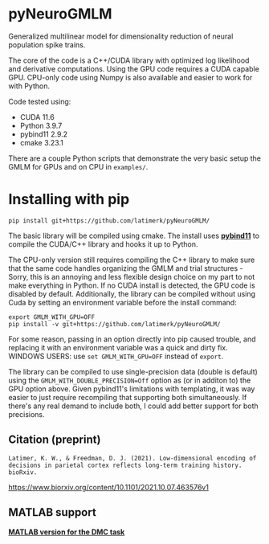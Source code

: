 # pyNeuroGMLM

Generalized multilinear model for dimensionality reduction of neural population spike trains.

The core of the code is a C++/CUDA library with optimized log likelihood and derivative computations. Using the GPU code requires a CUDA capable GPU.
CPU-only code using Numpy is also available and easier to work for with Python.

Code tested using:
- CUDA 11.6
- Python 3.9.7
- pybind11 2.9.2
- cmake 3.23.1

There are a couple Python scripts that demonstrate the very basic setup the GMLM for GPUs and on CPU in <code>examples/</code>.

# Installing with pip

```console
pip install git+https://github.com/latimerk/pyNeuroGMLM/
```

The basic library will be compiled using cmake.
The install uses **[pybind11](https://github.com/pybind/pybind11)** to compile the CUDA/C++ library and hooks it up to Python.

The CPU-only version still requires compiling the C++ library to make sure that the same code handles organizing the GMLM and trial structures - Sorry, this is an annoying and less flexible design choice on my part to not make everything in Python.
If no CUDA install is detected, the GPU code is disabled by default.
Additionally, the library can be compiled without using Cuda by setting an environment variable before the install command: 

```console
export GMLM_WITH_GPU=OFF
pip install -v git+https://github.com/latimerk/pyNeuroGMLM/ 
```

For some reason, passing in an option directly into pip caused trouble, and replacing it with an environment variable was a quick and dirty fix.
WINDOWS USERS: use <code>set GMLM_WITH_GPU=OFF</code> instead of <code>export</code>.

The library can be compiled to use single-precision data (double is default) using the <code>GMLM_WITH_DOUBLE_PRECISION=Off</code> option as (or in additon to) the GPU option above.
Given pybind11's limitations with templating, it was way easier to just require recompiling that supporting both simultaneously.
If there's any real demand to include both, I could add better support for both precisions.


## Citation (preprint)
```
Latimer, K. W., & Freedman, D. J. (2021). Low-dimensional encoding of decisions in parietal cortex reflects long-term training history. bioRxiv.
```
https://www.biorxiv.org/content/10.1101/2021.10.07.463576v1


## MATLAB support

**[MATLAB version for the DMC task](https://github.com/latimerk/GMLM_DMC)** 
